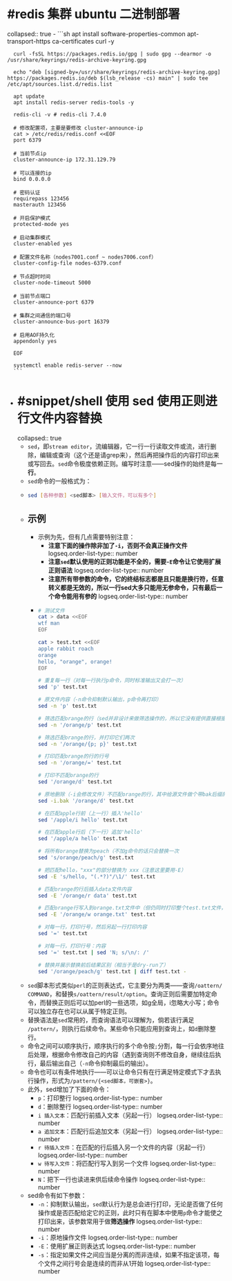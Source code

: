 # #redis 集群 ubuntu 二进制部署
collapsed:: true
	- ```sh
	  apt install software-properties-common apt-transport-https ca-certificates curl -y
	  
	  curl -fsSL https://packages.redis.io/gpg | sudo gpg --dearmor -o /usr/share/keyrings/redis-archive-keyring.gpg
	  
	  echo "deb [signed-by=/usr/share/keyrings/redis-archive-keyring.gpg] https://packages.redis.io/deb $(lsb_release -cs) main" | sudo tee /etc/apt/sources.list.d/redis.list
	  
	  apt update
	  apt install redis-server redis-tools -y
	  
	  redis-cli -v # redis-cli 7.4.0
	  
	  # 修改配置项，主要是要修改 cluster-announce-ip
	  cat > /etc/redis/redis.conf <<EOF
	  port 6379
	  
	  # 当前节点ip
	  cluster-announce-ip 172.31.129.79
	  
	  # 可以连接的ip
	  bind 0.0.0.0
	  
	  # 密码认证
	  requirepass 123456
	  masterauth 123456
	  
	  # 开启保护模式
	  protected-mode yes
	  
	  # 启动集群模式
	  cluster-enabled yes
	  
	  # 配置文件名称（nodes7001.conf ~ nodes7006.conf）
	  cluster-config-file nodes-6379.conf
	  
	  # 节点超时时间
	  cluster-node-timeout 5000
	  
	  # 当前节点端口
	  cluster-announce-port 6379
	  
	  # 集群之间通信的端口号
	  cluster-announce-bus-port 16379
	  
	  # 启用AOF持久化
	  appendonly yes
	  
	  EOF
	  
	  systemctl enable redis-server --now
	  ```
- # #snippet/shell 使用 sed 使用正则进行文件内容替换
  collapsed:: true
	- `sed`，即`stream editor`，流编辑器，它一行一行读取文件或流，进行删除，编辑或查询（这个还是请grep来），然后再把操作后的内容打印出来或写回去。`sed`命令极度依赖正则。编写时注意——sed操作的始终是每一**行**。
	- `sed`命令的一般格式为：
	- ```sh
	  sed [各种参数] <sed脚本> [输入文件，可以有多个]
	  ```
	- ## 示例
		- 示例为先，但有几点需要特别注意：
			- **注意下面的操作除非加了`-i`，否则不会真正操作文件**
			  logseq.order-list-type:: number
			- **注意`sed`默认使用的正则功能是不全的，需要`-E`命令让它使用扩展正则语法**
			  logseq.order-list-type:: number
			- **注意所有带参数的命令，它的终结标志都是且只能是换行符，任意转义都是无效的，所以一行sed大多只能用无参命令，只有最后一个命令能用有参的**
			  logseq.order-list-type:: number
		- ```sh
		  # 测试文件
		  cat > data <<EOF
		  wtf man
		  EOF
		  
		  cat > test.txt <<EOF
		  apple rabbit roach
		  orange
		  hello, "orange", orange!
		  EOF
		  
		  # 重复每一行（对每一行执行p命令，同时标准输出又会打一次）
		  sed 'p' test.txt 
		  
		  # 原文件内容（-n命令抑制默认输出，p命令再打印）
		  sed -n 'p' test.txt
		  
		  # 筛选匹配orange的行（sed并非设计来做筛选操作的，所以它没有提供直接根据正则去筛选行的操作）
		  sed -n '/orange/p' test.txt
		  
		  # 筛选匹配orange的行，并打印它们两次
		  sed -n '/orange/{p; p}' test.txt
		  
		  # 打印匹配orange的行的行号
		  sed -n '/orange/=' test.txt
		  
		  # 打印不匹配orange的行
		  sed '/orange/d' test.txt
		  
		  # 原地删除（-i会修改文件）不匹配orange的行，其中给源文件做个带bak后缀的备份（可选）
		  sed -i.bak '/orange/d' test.txt
		  
		  # 在匹配apple行前（上一行）插入'hello'
		  sed '/apple/i hello' test.txt
		  
		  # 在匹配apple行后（下一行）追加'hello'
		  sed '/apple/a hello' test.txt
		  
		  # 将所有orange替换为peach（不加g命令的话只会替换一次
		  sed 's/orange/peach/g' test.txt
		  
		  # 把匹配hello，"xxx"的部分替换为 xxx（注意这里要用-E）
		  sed -E 's/hello, "(.*?)"/\1/' test.txt
		  
		  # 匹配orange的行后插入data文件内容
		  sed -E '/orange/r data' test.txt
		  
		  # 匹配orange行写入到orange.txt文件中（但仍同时打印整个test.txt文件，除非加-n）
		  sed -E '/orange/w orange.txt' test.txt
		  
		  # 对每一行，打印行号，然后另起一行打印内容
		  sed '=' test.txt
		  
		  # 对每一行，打印行号：内容
		  sed '=' test.txt | sed 'N; s/\n/: /'
		  
		  # 替换并展示替换前后结果区别（相当于是dry-run了）
		  sed '/orange/peach/g' test.txt | diff test.txt -
		  ```
	- `sed`脚本形式类似`perl`的正则表达式，它主要分为两类——查询`/oattern/ COMMAND`，和替换`s/oattern/result/option`。查询正则后需要加特定命令，而替换正则后可以加perl的一些选项，如g全局，i忽略大小写；命令可以独立存在也可以从属于特定正则。
	- 替换语法是`sed`常用的，而查询语法可以理解为，倘若该行满足 `/pattern/`，则执行后续命令。某些命令只能应用到查询上，如`d`删除整行。
	- 命令之间可以顺序执行，顺序执行的多个命令按`;`分割，每一行会依序地往后处理，根据命令修改自己的内容（遇到查询则不修改自身，继续往后执行，最后输出自己（`-n`命令抑制最后的输出）。
	- 命令也可以有条件地执行——可以让命令只有在行满足特定模式下才去执行操作，形式为`/pattern/{<sed脚本，可嵌套>}`。
	- 此外，sed增加了下面的命令：
		- `p`：打印整行
		  logseq.order-list-type:: number
		- `d`：删除整行
		  logseq.order-list-type:: number
		- `i 插入文本`：匹配行前插入文本（另起一行）
		  logseq.order-list-type:: number
		- `a 追加文本`：匹配行后追加文本（另起一行）
		  logseq.order-list-type:: number
		- `r 待插入文件`：在匹配的行后插入另一个文件的内容（另起一行）
		  logseq.order-list-type:: number
		- `w 待写入文件`：将匹配行写入到另一个文件
		  logseq.order-list-type:: number
		- `N`：把下一行也读进来供后续命令操作
		  logseq.order-list-type:: number
	- sed命令有如下参数：
		- `-n`：抑制默认输出，`sed`默认行为是总会进行打印，无论是否做了任何操作或是否匹配给定它的正则，此时只有在脚本中使用`p`命令才能使之打印出来，该参数常用于做**筛选操作**
		  logseq.order-list-type:: number
		- `-i`：原地操作文件
		  logseq.order-list-type:: number
		- `-E`：使用扩展正则表达式
		  logseq.order-list-type:: number
		- `-s`：指定如果文件之间应当是分离的而非连续，如果不指定该项，每个文件之间行号会是连续的而非从1开始
		  logseq.order-list-type:: number